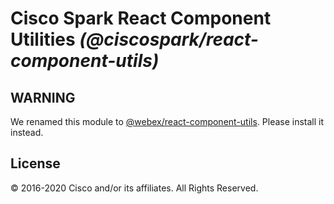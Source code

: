 # Cisco Spark React Component Utilities _(@ciscospark/react-component-utils)_

## WARNING

We renamed this module to [@webex/react-component-utils](https://www.npmjs.com/package/@webex/react-component-utils). Please install it instead.

## License

© 2016-2020 Cisco and/or its affiliates. All Rights Reserved.
